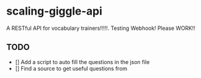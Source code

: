 # scaling-giggle-api

A RESTful API for vocabulary trainers!!!!!.
Testing Webhook! Please WORK!!

## TODO

- [] Add a script to auto fill the questions in the json file
- [] Find a source to get useful questions from
